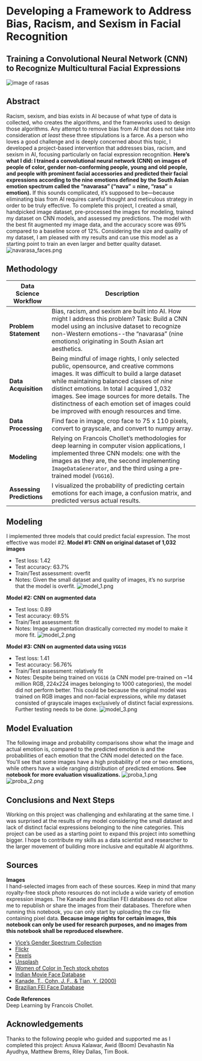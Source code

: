 # Developing a Framework to Address Bias, Racism, and Sexism in Facial Recognition 
## Training a Convolutional Neural Network (CNN) to Recognize Multicultural Facial Expressions
![image of rasas](https://github.com/jasminevasandani/know-your-ai/blob/master/notebook_images/navarasa_banner.png?raw=true)


## Abstract
Racism, sexism, and bias exists in AI because of what type of data is collected, who creates the algorithms, and the frameworks used to design those algorithms. Any attempt to remove bias from AI that does not take into consideration _at least_ these three stipulations is a farce. As a person who loves a good challenge and is deeply concerned about this topic, I developed a project-based intervention that addresses bias, racism, and sexism in AI, focusing particularly on facial expression recognition. **Here’s what I did: I trained a convolutional neural network (CNN) on images of people of color, gender non-conforming people, young and old people, and people with prominent facial accessories and predicted their facial expressions according to the nine emotions defined by the South Asian emotion spectrum called the “navarasa” (“nava” = nine, “rasa” = emotion).** If this sounds complicated, it’s supposed to be—because eliminating bias from AI requires careful thought and meticulous strategy in order to be truly effective. To complete this project, I created a small, handpicked image dataset, pre-processed the images for modeling, trained my dataset on CNN models, and assessed my predictions. The model with the best fit augmented my image data, and the accuracy score was 69% compared to a baseline score of 12%. Considering the size and quality of my dataset, I am pleased with my results and can use this model as a starting point to train an even larger and better quality dataset. 
![navarasa_faces.png](https://github.com/jasminevasandani/know-your-ai/blob/master/notebook_images/navarasa_faces.png?raw=true)

## Methodology 
| Data Science Workflow       | Description                                                                                                                                                                         |
|-----------------------------|-------------------------------------------------------------------------------------------------------------------------------------------------------------------------------------|
| **Problem Statement**            | Bias, racism, and sexism are built into AI. How might I address this problem? Task: Build a CNN model using an inclusive dataset to recognize non-Western emotions--the “navarasa” (nine emotions) originating in South Asian art aesthetics.                          |
| **Data Acquisition**   | Being mindful of image rights, I only selected public, opensource, and creative commons images. It was difficult to build a large dataset while maintaining balanced classes of _nine_ distinct emotions. In total I acquired 1,032 images. See image sources for more details. The distinctness of each emotion set of images could be improved with enough resources and time. |
| **Data Processing** | Find face in image, crop face to 75 x 110 pixels, convert to grayscale, and convert to numpy array.                                                                                                 |
| **Modeling**                    | Relying on Francois Chollet’s methodologies for deep learning in computer vision applications, I implemented three CNN models: one with the images as they are, the second implementing `ImageDataGenerator`, and the third using a pre-trained model (`VGG16`). |
| **Assessing Predictions**                    | I visualized the probability of predicting certain emotions for each image, a confusion matrix, and predicted versus actual results. |

## Modeling
I implemented three models that could predict facial expression. The most effective was model #2. 
**Model #1: CNN on original dataset of 1,032 images**
  - Test loss: 1.42
  - Test accuracy: 63.7% 
  - Train/Test assessment: overfit 
  - Notes: Given the small dataset and quality of images, it’s no surprise that the model is overfit.
![model_1.png](https://github.com/jasminevasandani/know-your-ai/blob/master/notebook_images/model_1.png?raw=true)

**Model #2: CNN on augmented data**
  - Test loss: 0.89
  - Test accuracy: 69.5% 
  - Train/Test assessment: fit
  - Notes: Image augmentation drastically corrected my model to make it more fit.
![model_2.png](https://github.com/jasminevasandani/know-your-ai/blob/master/notebook_images/model_2.png?raw=true)

**Model #3: CNN on augmented data using `VGG16`**
  - Test loss: 1.41
  - Test accuracy: 56.76% 
  - Train/Test assessment: relatively fit
  - Notes: Despite being trained on `VGG16` (a CNN model pre-trained on ~14 million RGB, 224x224 images belonging to 1000 categories), the model did not perform better. This could be because the original model was trained on RGB images and non-facial expressions, while my dataset consisted of grayscale images exclusively of distinct facial expressions. Further testing needs to be done.
![model_3.png](https://github.com/jasminevasandani/know-your-ai/blob/master/notebook_images/model_3.png?raw=true)

## Model Evaluation
The following image and probability comparisons show what the image and actual emotion is, compared to the predicted emotion is and the probabilities of each emotion that the CNN model detected on the face. You'll see that some images have a high probability of one or two emotions, while others have a wide ranging distribution of predicted emotions. **See notebook for more evaluation visualizations.** 
![proba_1.png](https://github.com/jasminevasandani/know-your-ai/blob/master/notebook_images/proba_1.png?raw=true)
<br>
![proba_2.png](https://github.com/jasminevasandani/know-your-ai/blob/master/notebook_images/proba_2.png?raw=true)

## Conclusions and Next Steps 
Working on this project was challenging and exhilarating at the same time. I was surprised at the results of my model considering the small dataset and lack of distinct facial expressions belonging to the nine categories. This project can be used as a starting point to expand this project into something bigger. I hope to contribute my skills as a data scientist and researcher to the larger movement of building more inclusive and equitable AI algorithms. 

## Sources 
**Images**
<br>
I hand-selected images from each of these sources. Keep in mind that many royalty-free stock photo resources do not include a wide variety of emotion expression images. The Kanade and Brazilian FEI databases do not allow me to republish or share the images from their databases. Therefore when running this notebook, you can only start by uploading the csv file containing pixel data. **Because image rights for certain images, this notebook can only be used for research purposes, and no images from this notebook shall be reproduced elsewhere.**
  - [Vice’s Gender Spectrum Collection](https://broadlygenderphotos.vice.com)
  - [Flickr](https://www.flickr.com/) 
  - [Pexels](https://www.pexels.com/)
  - [Unsplash](https://unsplash.com/)
  - [Women of Color in Tech stock photos](https://www.flickr.com/photos/wocintechchat/) 
  - [Indian Movie Face Database](http://cvit.iiit.ac.in/projects/IMFDB/)
  - [Kanade, T., Cohn, J. F., & Tian, Y. (2000)](http://www.consortium.ri.cmu.edu/ckagree/)
  - [Brazilian FEI Face Database](https://fei.edu.br/~cet/facedatabase.html)

**Code References**
<br>
Deep Learning by Francois Chollet.

## Acknowledgements 
Thanks to the following people who guided and supported me as I completed this project: Anuva Kalawar, Awid (Boom) Devahastin Na Ayudhya, Matthew Brems, Riley Dallas, Tim Book.